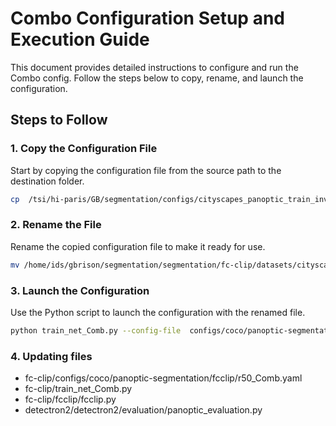 # Combo Configuration Setup and Execution Guide

This document provides detailed instructions to configure and run the Combo config. Follow the steps below to copy, rename, and launch the configuration.

## Steps to Follow

### 1. Copy the Configuration File

Start by copying the configuration file from the source path to the destination folder.

```bash
cp  /tsi/hi-paris/GB/segmentation/configs/cityscapes_panoptic_train_invocab_008_r50.json fc-clip/datasets/cityscapes/gtFine
```

### 2. Rename the File

Rename the copied configuration file to make it ready for use.

```bash
mv /home/ids/gbrison/segmentation/segmentation/fc-clip/datasets/cityscapes/gtFine/cityscapes_panoptic_train_invocab_008_r50.json datasets/cityscapes/gtFine/cityscapes_panoptic_train.json
```


### 3. Launch the Configuration
Use the Python script to launch the configuration with the renamed file.

```bash
python train_net_Comb.py --config-file  configs/coco/panoptic-segmentation/fcclip/r50_Comb.yaml --num-gpus 2
```


### 4. Updating files 

- fc-clip/configs/coco/panoptic-segmentation/fcclip/r50_Comb.yaml
- fc-clip/train_net_Comb.py
- fc-clip/fcclip/fcclip.py
- detectron2/detectron2/evaluation/panoptic_evaluation.py
